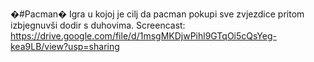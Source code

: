 �#Pacman�
Igra u kojoj je cilj da pacman pokupi sve zvjezdice pritom izbjegnuvši dodir s duhovima.
Screencast: https://drive.google.com/file/d/1msgMKDjwPihl9GTqOi5cQsYeg-kea9LB/view?usp=sharing
